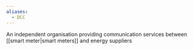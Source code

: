 ```yaml
---
aliases:
  - DCC
---
```

An independent organisation providing communication services between [[smart meter|smart meters]] and energy suppliers